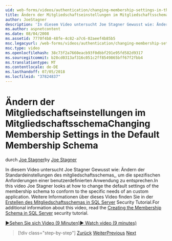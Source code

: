 ```yaml
---
uid: web-forms/videos/authentication/changing-membership-settings-in-the-default-membership-schema
title: Ändern der Mitgliedschaftseinstellungen im Mitgliedschaftsschema | Microsoft-Dokumentation
author: JoeStagner
description: 'In diesem Video untersucht Joe Stagner Gewusst wie: Ändern der Standardeinstellungen des mitgliedschaftsschemas,, um die spezifischen Anforderungen einer benutzerdefinierten Anwendung zu entsprechen. Für ...'
ms.author: aspnetcontent
ms.date: 08/04/2008
ms.assetid: 7770f4b8-48fe-4c82-a7c6-02aeef4b85b5
msc.legacyurl: /web-forms/videos/authentication/changing-membership-settings-in-the-default-membership-schema
msc.type: video
ms.openlocfilehash: 38c73f2a7660eacb93f0dbbf291e95fd582d9317
ms.sourcegitcommit: b28cd0313af316c051c2ff8549865bff67f2fbb4
ms.translationtype: MT
ms.contentlocale: de-DE
ms.lasthandoff: 07/05/2018
ms.locfileid: "37824837"
---
```

<a name="changing-membership-settings-in-the-default-membership-schema"></a><span data-ttu-id="d1af2-104">Ändern der Mitgliedschaftseinstellungen im Mitgliedschaftsschema</span><span class="sxs-lookup"><span data-stu-id="d1af2-104">Changing Membership Settings in the Default Membership Schema</span></span>
====================
<span data-ttu-id="d1af2-105">durch [Joe Stagner](https://github.com/JoeStagner)</span><span class="sxs-lookup"><span data-stu-id="d1af2-105">by [Joe Stagner](https://github.com/JoeStagner)</span></span>

<span data-ttu-id="d1af2-106">In diesem Video untersucht Joe Stagner Gewusst wie: Ändern der Standardeinstellungen des mitgliedschaftsschemas,, um die spezifischen Anforderungen einer benutzerdefinierten Anwendung zu entsprechen.</span><span class="sxs-lookup"><span data-stu-id="d1af2-106">In this video Joe Stagner looks at how to change the default settings of the membership schema to conform to the specific needs of an custom application.</span></span> <span data-ttu-id="d1af2-107">Weitere Informationen über dieses Video finden Sie in der [Erstellen des Mitgliedschaftsschemas in SQL Server](../../overview/older-versions-security/membership/creating-the-membership-schema-in-sql-server-vb.md) Security Tutorial.</span><span class="sxs-lookup"><span data-stu-id="d1af2-107">For additional information about this video, read the [Creating the Membership Schema in SQL Server](../../overview/older-versions-security/membership/creating-the-membership-schema-in-sql-server-vb.md) security tutorial.</span></span>

[<span data-ttu-id="d1af2-108">&#9654;Sehen Sie sich Video (9 Minuten)</span><span class="sxs-lookup"><span data-stu-id="d1af2-108">&#9654; Watch video (9 minutes)</span></span>](https://channel9.msdn.com/Blogs/ASP-NET-Site-Videos/changing-membership-settings-in-the-default-membership-schema)

> [!div class="step-by-step"]
> <span data-ttu-id="d1af2-109">[Zurück](configuring-sql-to-work-with-membership-schemas.md)
> [Weiter](creating-user-accounts-with-the-create-user-wizard.md)</span><span class="sxs-lookup"><span data-stu-id="d1af2-109">[Previous](configuring-sql-to-work-with-membership-schemas.md)
[Next](creating-user-accounts-with-the-create-user-wizard.md)</span></span>
